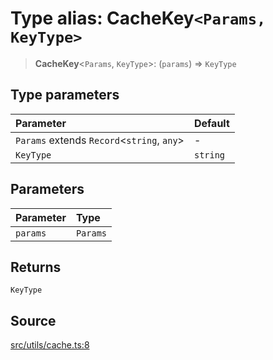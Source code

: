 # Type alias: CacheKey`<Params, KeyType>`

> **CacheKey**\<`Params`, `KeyType`\>: (`params`) => `KeyType`

## Type parameters

| Parameter | Default |
| :------ | :------ |
| `Params` extends `Record`\<`string`, `any`\> | - |
| `KeyType` | `string` |

## Parameters

| Parameter | Type |
| :------ | :------ |
| `params` | `Params` |

## Returns

`KeyType`

## Source

[src/utils/cache.ts:8](https://github.com/dexaai/llm-tools/blob/5018eae/src/utils/cache.ts#L8)
